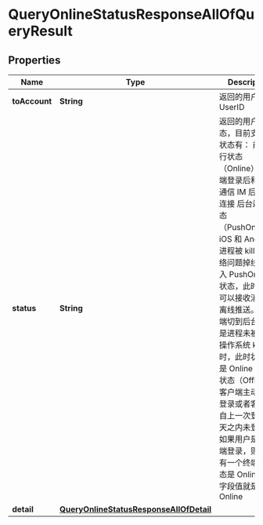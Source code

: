 

# QueryOnlineStatusResponseAllOfQueryResult


## Properties

| Name | Type | Description | Notes |
|------------ | ------------- | ------------- | -------------|
|**toAccount** | **String** | 返回的用户的 UserID |  |
|**status** | **String** | 返回的用户状态，目前支持的状态有： 前台运行状态（Online）：客户端登录后和即时通信 IM 后台有长连接 后台运行状态（PushOnline）：iOS 和 Android 进程被 kill 或因网络问题掉线，进入 PushOnline 状态，此时仍然可以接收消息的离线推送。客户端切到后台，但是进程未被手机操作系统 kill 掉时，此时状态仍是 Online 未登录状态（Offline）：客户端主动退出登录或者客户端自上一次登录起7天之内未登录过 如果用户是多终端登录，则只要有一个终端的状态是 Online ，该字段值就是 Online |  |
|**detail** | [**QueryOnlineStatusResponseAllOfDetail**](QueryOnlineStatusResponseAllOfDetail.md) |  |  [optional] |




